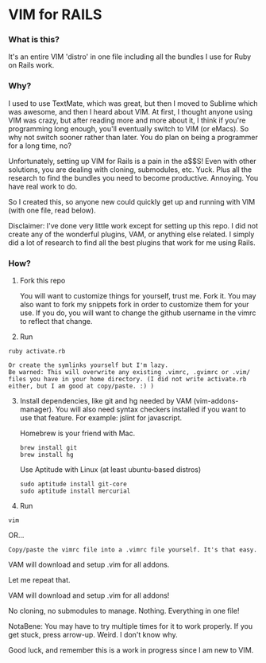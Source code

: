 # VIM for RAILS

### What is this?

It's an entire VIM 'distro' in one file including all the bundles I use for Ruby on Rails work.

### Why?

I used to use TextMate, which was great, but then I moved to Sublime which was
awesome, and then I heard about VIM. At first, I thought anyone using VIM was
crazy, but after reading more and more about it, I think if you're programming long enough, you'll eventually switch
to VIM (or eMacs). So why not switch sooner rather than later. You do plan on being a programmer for a long time, no?

Unfortunately, setting up VIM for Rails is a pain in the a$$S! Even with other solutions, you are dealing with cloning, submodules, etc. Yuck. Plus all the research to find the bundles you need to become productive. Annoying. You have real work to do.

So I created this, so anyone new could quickly get up and running with VIM (with one file, read below).

Disclaimer: I've done very little work except for setting up this repo. I did not create any of the wonderful plugins, VAM, or anything else related. I simply did a lot of research to find all the best plugins that work for me using Rails. 

### How?

1. Fork this repo

    You will want to customize things for yourself, trust me. Fork it.
    You may also want to fork my snippets fork in order to customize them for your use. If you do, you will want to change the github username in the vimrc to reflect that change.

2. Run
```
ruby activate.rb
```

    Or create the symlinks yourself but I'm lazy.
    Be warned: This will overwrite any existing .vimrc, .gvimrc or .vim/ files you have in your home directory. (I did not write activate.rb either, but I am good at copy/paste. :) )


3. Install dependencies, like git and hg needed by VAM (vim-addons-manager). You will also need syntax checkers installed if you want to use that feature. For example: jslint for javascript.

    Homebrew is your friend with Mac. 
    ```
    brew install git
    brew install hg
    ```
    Use Aptitude with Linux (at least ubuntu-based distros)
    ```
    sudo aptitude install git-core
    sudo aptitude install mercurial
    ```

4. Run 
```
vim
```

OR...

    Copy/paste the vimrc file into a .vimrc file yourself. It's that easy.


VAM will download and setup .vim for all addons. 

Let me repeat that. 

VAM will download and setup .vim for all addons!

No cloning, no submodules to manage. Nothing. Everything in one file!

NotaBene: You may have to try multiple
times for it to work properly. If you get stuck, press arrow-up. Weird. I
don't know why.

Good luck, and remember this is a work in progress since I am new to VIM.
